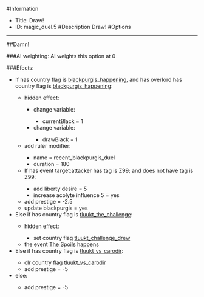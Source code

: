 #Information
 - Title: Draw!
 - ID: magic_duel.5
#Description
Draw!
#Options

___
##Damn!

###AI weighting:
AI weights this option at 0


###Efects:<ul><li>If has country flag is [blackpurgis_happening](../flags/blackpurgis_happening.md), and has overlord has country flag is [blackpurgis_happening](../flags/blackpurgis_happening.md):</li><ul><li>hidden effect:</li><ul><li>change variable:</li><ul><li>currentBlack = 1</li></ul><li>change variable:</li><ul><li>drawBlack = 1</li></ul></ul><li>add ruler modifier:</li><ul><li>name = recent_blackpurgis_duel</li><li>duration = 180</li></ul><li>If has event target:attacker has tag is Z99; and does not have tag is Z99:</li><ul><li>add liberty desire = 5</li><li>increase acolyte influence 5 = yes</li></ul><li>add prestige = -2.5</li><li>update blackpurgis = yes</li></ul><li>Else if has country flag is [tluukt_the_challenge](../flags/tluukt_the_challenge.md):</li><ul><li>hidden effect:</li><ul><li>set country flag [tluukt_challenge_drew](../flags/tluukt_challenge_drew.md)</li></ul><li>the event [The Spoils](../events/the_spoils.md) happens</li></ul><li>Else if has country flag is [tluukt_vs_carodir](../flags/tluukt_vs_carodir.md):</li><ul><li>clr country flag [tluukt_vs_carodir](../flags/tluukt_vs_carodir.md)</li><li>add prestige = -5</li></ul><li>else:</li><ul><li>add prestige = -5</li></ul></ul>
